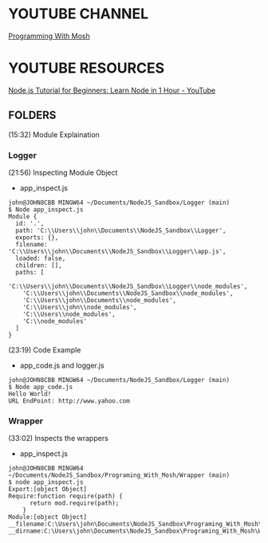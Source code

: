 # YOUTUBE CHANNEL 
[Programming With Mosh](https://www.youtube.com/c/programmingwithmosh)

# YOUTUBE RESOURCES   
[Node.js Tutorial for Beginners: Learn Node in 1 Hour - YouTube](https://www.youtube.com/watch?v=TlB_eWDSMt4&t=799s)

## FOLDERS

(15:32) Module Explaination 

### Logger 
(21:56) Inspecting Module Object 
* app_inspect.js
```JS
john@JOHN8CBB MINGW64 ~/Documents/NodeJS_Sandbox/Logger (main)
$ Node app_inspect.js
Module {
  id: '.',
  path: 'C:\\Users\\john\\Documents\\NodeJS_Sandbox\\Logger',
  exports: {},
  filename: 'C:\\Users\\john\\Documents\\NodeJS_Sandbox\\Logger\\app.js',
  loaded: false,
  children: [],
  paths: [
    'C:\\Users\\john\\Documents\\NodeJS_Sandbox\\Logger\\node_modules',
    'C:\\Users\\john\\Documents\\NodeJS_Sandbox\\node_modules',
    'C:\\Users\\john\\Documents\\node_modules',
    'C:\\Users\\john\\node_modules',
    'C:\\Users\\node_modules',
    'C:\\node_modules'
  ]
}
```
(23:19) Code Example 
* app_code.js and logger.js
```JS
john@JOHN8CBB MINGW64 ~/Documents/NodeJS_Sandbox/Logger (main)
$ Node app_code.js 
Hello World! 
URL EndPoint: http://www.yahoo.com
```

### Wrapper
(33:02) Inspects the wrappers
* app_inspect.js
```JS
john@JOHN8CBB MINGW64 ~/Documents/NodeJS_Sandbox/Programing_With_Mosh/Wrapper (main)
$ node app_inspect.js
Export:[object Object]
Require:function require(path) {
      return mod.require(path);
    }
Module:[object Object]
__filename:C:\Users\john\Documents\NodeJS_Sandbox\Programing_With_Mosh\Wrapper\app_inspect.js
__dirname:C:\Users\john\Documents\NodeJS_Sandbox\Programing_With_Mosh\Wrapper
```

